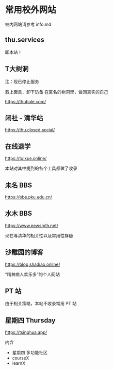 # 常用校外网站

校内网站请参考 info.md

## thu.services

即本站！

## T大树洞

注：现已停止服务

戴上面具，卸下防备
在匿名的树洞里，做回真实的自己

<https://thuhole.com/>

## 闭社 - 清华站

<https://thu.closed.social/>

## 在线退学

<https://tuixue.online/>

本站对其中提到的各个工具都做了收录

## 未名 BBS

<https://bbs.pku.edu.cn/>

## 水木 BBS

<https://www.newsmth.net/>

现在与清华的相关性以及常用性存疑

## 沙雕园的博客

<https://blog.shadiao.online/>

“精神病人欢乐多”的个人网站

## PT 站

由于相关策略，本站不收录常用 PT 站

## 星期四 Thursday

https://tsinghua.app/

内含

* 星期四 多功能社区
* courseX
* learnX
